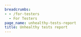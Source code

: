 ```yaml
---
breadcrumbs:
- - /for-testers
  - For Testers
page_name: unhealthy-tests-report
title: Unhealthy tests report
---
```

